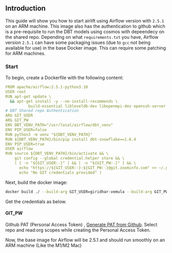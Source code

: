 ## Introduction

This guide will show you how to start airlift using Airflow version with `2.5.1` on an ARM machine. This image also has the authentication to github which is a pre-requisite to run the DBT models using cosmos with depeendecy on the shared repo. Depending on what `requirements.txt` you have, Airflow version `2.5.1` can have some packaging issues (due to `gcc` not being available for use) in the base Docker image. This can require some patching for ARM machines.

### Start

To begin, create a Dockerfile with the following content:

```yaml
FROM apache/airflow:2.5.1-python3.10
USER root
RUN apt-get update \
  && apt-get install -y --no-install-recommends \
          build-essential libleveldb-dev libopenmpi-dev openssh-server openssh-client libsasl2-dev git gettext-base
# DBT Shared repo Authentication
ARG GIT_USER
ARG GIT_PW
ENV DBT_VENV_PATH="/usr/local/airflow/dbt_venv"
ENV PIP_USER=false
RUN python3 -m venv "${DBT_VENV_PATH}"
RUN ${DBT_VENV_PATH}/bin/pip install dbt-snowflake==1.6.4
ENV PIP_USER=true
USER airflow
RUN source ${DBT_VENV_PATH}/bin/activate && \
    git config --global credential.helper store && \
    ( [ -n "${GIT_USER:-}" ] && [ -n "${GIT_PW:-}" ] && \
      echo "https://${GIT_USER:-}:${GIT_PW:-}@git.zoominfo.com" >> ~/.git-credentials || \
      echo "No GIT credentials provided" )
```

Next, build the docker image:

```bash
docker build ./ --build-arg GIT_USER=giridhar-vemula --build-arg GIT_PW=ghp_XXXXXXXXXX -t airflow-arm:2.5.1
```
Get the credentials as below.

#### GIT_PW ### 
Github PAT (Personal Access Token) , [Generate PAT from Github](https://docs.github.com/en/authentication/keeping-your-account-and-data-secure/managing-your-personal-access-tokens#creating-a-personal-access-token-classic:~:text=your%20organization.%22-,Creating%20a%20personal%20access%20token%20(classic),-Note%3A%20Organization%20owners/).
Select repo and read:org scopes while creating the Personal Access Token.


Now, the base image for Airflow will be 2.5.1 and should run smoothly on an ARM machine (Like the M1/M2 Mac)
